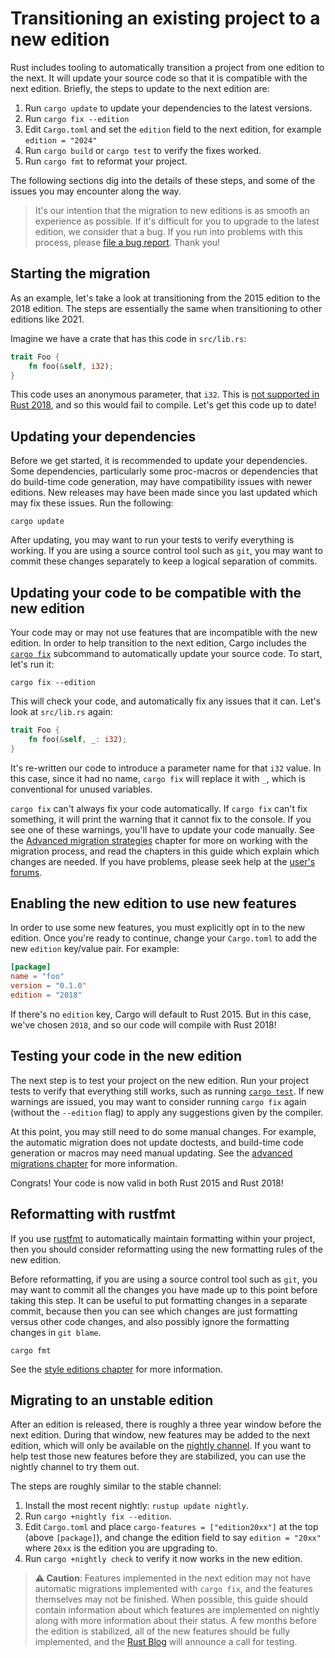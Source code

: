 # Transitioning an existing project to a new edition

Rust includes tooling to automatically transition a project from one edition to the next.
It will update your source code so that it is compatible with the next edition.
Briefly, the steps to update to the next edition are:

1. Run `cargo update` to update your dependencies to the latest versions.
2. Run `cargo fix --edition`
3. Edit `Cargo.toml` and set the `edition` field to the next edition, for example `edition = "2024"`
4. Run `cargo build` or `cargo test` to verify the fixes worked.
5. Run `cargo fmt` to reformat your project.

The following sections dig into the details of these steps, and some of the issues you may encounter along the way.

> It's our intention that the migration to new editions is as smooth an
> experience as possible. If it's difficult for you to upgrade to the latest edition,
> we consider that a bug. If you run into problems with this process, please
> [file a bug report](https://github.com/rust-lang/rust/issues/new/choose). Thank you!

## Starting the migration

As an example, let's take a look at transitioning from the 2015 edition to the 2018 edition.
The steps are essentially the same when transitioning to other editions like 2021.

Imagine we have a crate that has this code in `src/lib.rs`:

```rust
trait Foo {
    fn foo(&self, i32);
}
```

This code uses an anonymous parameter, that `i32`. This is [not
supported in Rust 2018](../rust-2018/trait-system/no-anon-params.md), and
so this would fail to compile. Let's get this code up to date!

## Updating your dependencies

Before we get started, it is recommended to update your dependencies. Some dependencies, particularly some proc-macros or dependencies that do build-time code generation, may have compatibility issues with newer editions. New releases may have been made since you last updated which may fix these issues. Run the following:

```console
cargo update
```

After updating, you may want to run your tests to verify everything is working. If you are using a source control tool such as `git`, you may want to commit these changes separately to keep a logical separation of commits.

## Updating your code to be compatible with the new edition

Your code may or may not use features that are incompatible with the new edition.
In order to help transition to the next edition, Cargo includes the [`cargo fix`] subcommand to automatically update your source code.
To start, let's run it:

```console
cargo fix --edition
```

This will check your code, and automatically fix any issues that it can.
Let's look at `src/lib.rs` again:

```rust
trait Foo {
    fn foo(&self, _: i32);
}
```

It's re-written our code to introduce a parameter name for that `i32` value.
In this case, since it had no name, `cargo fix` will replace it with `_`,
which is conventional for unused variables.

`cargo fix` can't always fix your code automatically.
If `cargo fix` can't fix something, it will print the warning that it cannot fix
to the console. If you see one of these warnings, you'll have to update your code manually.
See the [Advanced migration strategies] chapter for more on working with the migration process, and read the chapters in this guide which explain which changes are needed.
If you have problems, please seek help at the [user's forums](https://users.rust-lang.org/).

## Enabling the new edition to use new features

In order to use some new features, you must explicitly opt in to the new
edition. Once you're ready to continue, change your `Cargo.toml` to add the new
`edition` key/value pair. For example:

```toml
[package]
name = "foo"
version = "0.1.0"
edition = "2018"
```

If there's no `edition` key, Cargo will default to Rust 2015. But in this case,
we've chosen `2018`, and so our code will compile with Rust 2018!

## Testing your code in the new edition

The next step is to test your project on the new edition.
Run your project tests to verify that everything still works, such as running [`cargo test`].
If new warnings are issued, you may want to consider running `cargo fix` again (without the `--edition` flag) to apply any suggestions given by the compiler.

At this point, you may still need to do some manual changes. For example, the automatic migration does not update doctests, and build-time code generation or macros may need manual updating. See the [advanced migrations chapter] for more information.

Congrats! Your code is now valid in both Rust 2015 and Rust 2018!

[advanced migrations chapter]: advanced-migrations.md

## Reformatting with rustfmt

If you use [rustfmt] to automatically maintain formatting within your project, then you should consider reformatting using the new formatting rules of the new edition.

Before reformatting, if you are using a source control tool such as `git`, you may want to commit all the changes you have made up to this point before taking this step. It can be useful to put formatting changes in a separate commit, because then you can see which changes are just formatting versus other code changes, and also possibly ignore the formatting changes in `git blame`.

```console
cargo fmt
```

See the [style editions chapter] for more information.

[rustfmt]: https://github.com/rust-lang/rustfmt
[style editions chapter]: ../rust-2024/rustfmt-style-edition.md

## Migrating to an unstable edition

After an edition is released, there is roughly a three year window before the next edition.
During that window, new features may be added to the next edition, which will only be available on the [nightly channel].
If you want to help test those new features before they are stabilized, you can use the nightly channel to try them out.

The steps are roughly similar to the stable channel:

1. Install the most recent nightly: `rustup update nightly`.
2. Run `cargo +nightly fix --edition`.
3. Edit `Cargo.toml` and place `cargo-features = ["edition20xx"]` at the top (above `[package]`), and change the edition field to say `edition = "20xx"` where `20xx` is the edition you are upgrading to.
4. Run `cargo +nightly check` to verify it now works in the new edition.

> **⚠ Caution**: Features implemented in the next edition may not have automatic migrations implemented with `cargo fix`, and the features themselves may not be finished.
> When possible, this guide should contain information about which features are implemented
> on nightly along with more information about their status.
> A few months before the edition is stabilized, all of the new features should be fully implemented, and the [Rust Blog] will announce a call for testing.

[`cargo fix`]: ../../cargo/commands/cargo-fix.html
[`cargo test`]: ../../cargo/commands/cargo-test.html
[Advanced migration strategies]: advanced-migrations.md
[nightly channel]: ../../book/appendix-07-nightly-rust.html
[Rust Blog]: https://blog.rust-lang.org/
